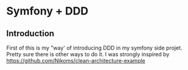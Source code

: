 # Symfony + DDD

## Introduction

First of this is my "way' of introducing DDD in my symfony side projet. Pretty sure there is other ways to do it. I was strongly inspired by https://github.com/Nikoms/clean-architecture-example
